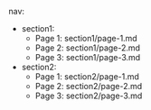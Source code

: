 nav:
  - section1:
    - Page 1: section1/page-1.md
    - Page 2: section1/page-2.md
    - Page 3: section1/page-3.md
  - section2:
    - Page 1: section2/page-1.md
    - Page 2: section2/page-2.md
    - Page 3: section2/page-3.md
